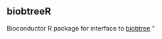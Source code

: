 ## biobtreeR 

Bioconductor R package for interface to [biobtree](https://github.com/tamerh/biobtree)
"